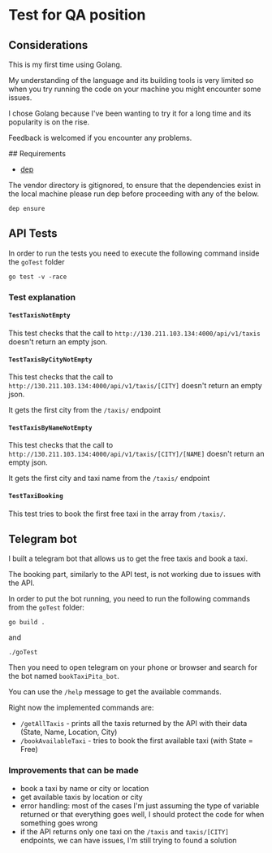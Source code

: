 # Test for QA position

## Considerations
This is my first time using Golang. 

My understanding of the language and its building tools is very limited so when you try running the code on your machine you might encounter some issues. 

I chose Golang because I've been wanting to try it for a long time and its popularity is on the rise.

Feedback is welcomed if you encounter any problems.


## Requirements



* [dep](https://github.com/golang/dep)

The vendor directory is gitignored, to ensure that the dependencies exist in the local
machine please run dep before proceeding with any of the below.

```console
dep ensure
```

## API Tests

In order to run the tests you need to execute the following command inside the `goTest` folder 

`go test -v -race`

### Test explanation

#### `TestTaxisNotEmpty`

This test checks that the call to `http://130.211.103.134:4000/api/v1/taxis` doesn't return an empty json.

#### `TestTaxisByCityNotEmpty`

This test checks that the call to `http://130.211.103.134:4000/api/v1/taxis/[CITY]` doesn't return an empty json.

It gets the first city from the `/taxis/` endpoint


#### `TestTaxisByNameNotEmpty`

This test checks that the call to `http://130.211.103.134:4000/api/v1/taxis/[CITY]/[NAME]` doesn't return an empty json.

It gets the first city and taxi name from the `/taxis/` endpoint

#### `TestTaxiBooking`

This test tries to book the first free taxi in the array from `/taxis/`.

## Telegram bot

I built a telegram bot that allows us to get the free taxis and book a taxi.

The booking part, similarly to the API test, is not working due to issues with the API.

In order to put the bot running, you need to run the following commands from the `goTest` folder:

`go build .`

and 

`./goTest` 

Then you need to open telegram on your phone or browser and search for the bot named `bookTaxiPita_bot`.

You can use the `/help` message to get the available commands.

Right now the implemented commands are:

* `/getAllTaxis` - prints all the taxis returned by the API with their data (State, Name, Location, City)
* `/bookAvailableTaxi` - tries to book the first available taxi (with State = Free)

### Improvements that can be made
* book a taxi by name or city or location
* get available taxis by location or city 
* error handling: most of the cases I'm just assuming the type of variable returned or that everything goes well, I should protect the code for when something goes wrong
* if the API returns only one taxi on the `/taxis` and `taxis/[CITY]` endpoints, we can have issues, I'm still trying to found a solution